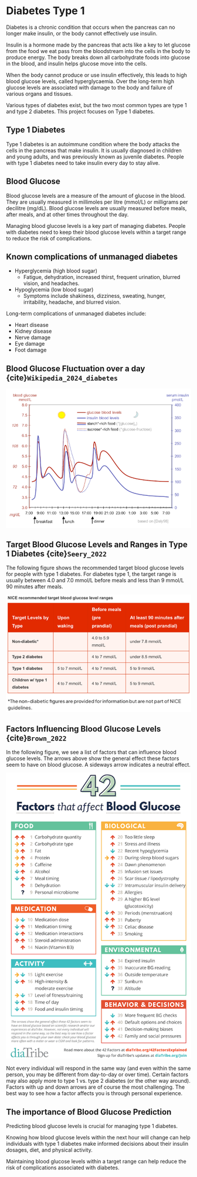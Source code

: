 # Diabetes Type 1

Diabetes is a chronic condition that occurs when the pancreas can no longer make insulin, or the body cannot effectively use insulin.

Insulin is a hormone made by the pancreas that acts like a key to let glucose from the food we eat pass from the bloodstream into the cells in the body to produce energy. The body
breaks down all carbohydrate foods into glucose in the blood, and insulin helps glucose move into the cells.

When the body cannot produce or use insulin effectively, this leads to high blood glucose levels, called hyperglycaemia. Over the long-term high glucose levels are associated with
damage to the body and failure of various organs and tissues.

Various types of diabetes exist, but the two most common types are type 1 and type 2 diabetes. This project focuses on Type 1 diabetes.

## Type 1 Diabetes

Type 1 diabetes is an autoimmune condition where the body attacks the cells in the pancreas that make insulin. It is usually diagnosed in children and young adults, and was
previously known as juvenile diabetes. People with type 1 diabetes need to take insulin every day to stay alive.

## Blood Glucose

Blood glucose levels are a measure of the amount of glucose in the blood. They are usually measured in millimoles per litre (mmol/L) or milligrams per decilitre (mg/dL). Blood
glucose levels are usually measured before meals, after meals, and at other times throughout the day.

Managing blood glucose levels is a key part of managing diabetes. People with diabetes need to keep their blood glucose levels within a target range to reduce the risk of
complications.

## Known complications of unmanaged diabetes

* Hyperglycemia (high blood sugar)
  * Fatigue, dehydration, increased thirst, frequent urination, blurred vision, and headaches.
* Hypoglycemia (low blood sugar)
  * Symptoms include shakiness, dizziness, sweating, hunger, irritability, headache, and blurred vision.

Long-term complications of unmanaged diabetes include:

* Heart disease
* Kidney disease
* Nerve damage
* Eye damage
* Foot damage

## Blood Glucose Fluctuation over a day {cite}`Wikipedia_2024_diabetes`

![img.png](../../figures/bg-fluctuation.png)

## Target Blood Glucose Levels and Ranges in Type 1 Diabetes {cite}`Seery_2022`

The following figure shows the recommended target blood glucose levels for people with type 1 diabetes.
For diabetes type 1, the target range is usually between 4.0 and 7.0 mmol/L before meals and less than 9 mmol/L 90 minutes after meals.

![img.png](../../figures/recommended-target-blood-glucose-levels.png)

## Factors Influencing Blood Glucose Levels {cite}`Brown_2022`

In the following figure, we see a list of factors that can influence blood glucose levels. 
The arrows above show the general effect these factors seem to have on blood glucose.
A sideways arrow indicates a neutral effect.

![img.png](../../figures/factors-that-affect-blood-glucose-levels.png)

Not every individual will respond in the same way (and even within the same person, you may be different from day-to-day or over time).
Certain factors may also apply more to type 1 vs. type 2 diabetes (or the other way around).
Factors with up and down arrows are of course the most challenging.
The best way to see how a factor affects you is through personal experience.

## The importance of Blood Glucose Prediction

Predicting blood glucose levels is crucial for managing type 1 diabetes.

Knowing how blood glucose levels within the next hour will change can help individuals with type 1 diabetes make informed decisions about their insulin dosages, diet, and physical
activity.

Maintaining blood glucose levels within a target range can help reduce the risk of complications associated with diabetes.
